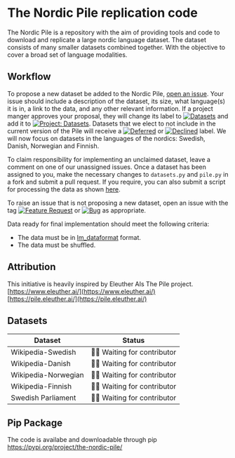 # The Nordic Pile replication code

The Nordic Pile is a repository with the aim of providing tools and code to download and
replicate a large nordic language dataset. The dataset consists of many smaller datasets combined together.
With the objective to cover a broad set of language modalities.

## Workflow

To propose a new dataset be added to the Nordic Pile, [open an issue](https://github.com/AI-Nordics/the-nordic-pile/issues/new).
Your issue should include a description of the dataset, its size, what language(s) it is in, 
a link to the data, and any other relevant information. If a project manger approves your proposal, 
they will change its label to [![Datasets](https://img.shields.io/github/labels/EleutherAI/The-Pile/Dataset)](https://github.com/AI-Nordics/the-nordic-pile/labels/Dataset) and add it to [![Project: Datasets](https://img.shields.io/badge/Project-Datasets-lightgrey)](https://github.com/AI-Nordics/the-nordic-pile/projects/1). Datasets that we elect to not include in the current version of the Pile will receive a [![Deferred](https://img.shields.io/github/labels/EleutherAI/The-Pile/Deferred%20to%20v2)](https://github.com/AI-Nordics/the-nordic-pile/labels/Deferred%20to%20v2) or [![Declined](https://img.shields.io/github/labels/EleutherAI/The-Pile/Declined)](https://github.com/AI-Nordics/the-nordic-pile/labels/Declined) 
label. We will now focus on datasets in the languages of the nordics: Swedish, Danish, Norwegian and Finnish.

To claim responsibility for implementing an unclaimed dataset, 
leave a comment on one of our unassigned issues. Once a dataset 
has been assigned to you, make the necessary changes to `datasets.py` and `pile.py` 
in a fork and submit a pull request. If you require, you can also 
submit a script for processing the data as shown [here](https://github.com/EleutherAI/pile_enron_emails).

To raise an issue that is not proposing a new dataset, 
open an issue with the tag [![Feature Request](https://img.shields.io/github/labels/EleutherAI/The-Pile/Feature%20Request)](https://github.com/EleutherAI/The-Pile/labels/Feature%20Request) or [![Bug](https://img.shields.io/github/labels/EleutherAI/The-Pile/Bug)](https://github.com/ekgren/the-nordic-pile/labels/Bug) as appropriate.

Data ready for final implementation should meet the following criteria:

- The data must be in [lm_dataformat](https://github.com/leogao2/lm_dataformat/) format.
- The data must be shuffled.

## Attribution
This initiative is heavily inspired by Eleuther AIs The Pile project.  
[https://www.eleuther.ai/](https://www.eleuther.ai/)  
[https://pile.eleuther.ai/](https://pile.eleuther.ai/)  

## Datasets
| Dataset      | Status |
| ----------- | ----------- |
| Wikipedia-Swedish      | 🙋‍♀️ Waiting for contributor      |
| Wikipedia-Danish      | 🙋‍♀️ Waiting for contributor      |
| Wikipedia-Norwegian      | 🙋‍♀️ Waiting for contributor     |
| Wikipedia-Finnish      | 🙋‍♀️ Waiting for contributor       |
| Swedish Parliament   | 🙋‍♀️ Waiting for contributor        |

## Pip Package
The code is availabe and downloadable through pip
https://pypi.org/project/the-nordic-pile/